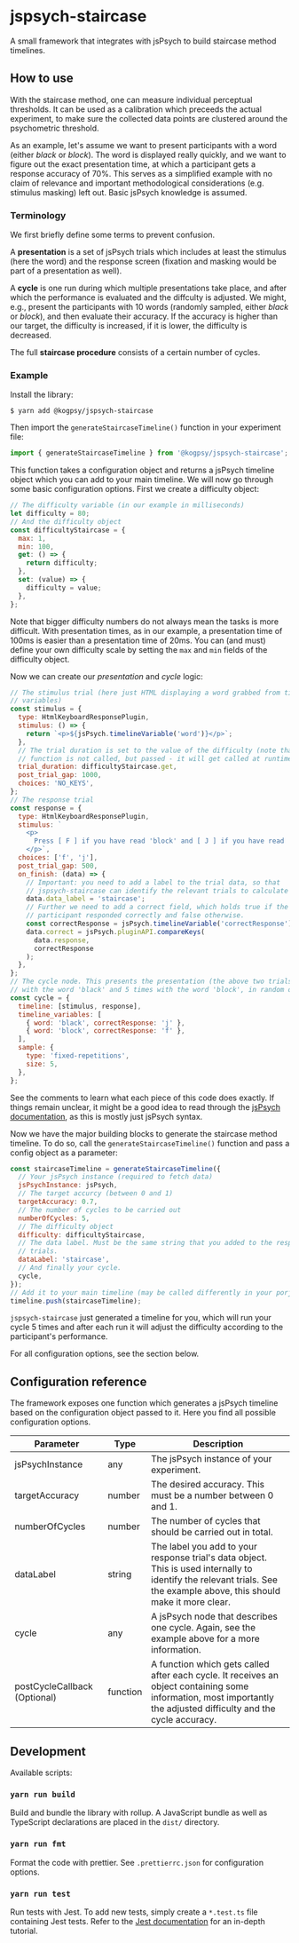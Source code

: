 # jspsych-staircase

A small framework that integrates with jsPsych to build staircase method timelines.

## How to use

With the staircase method, one can measure individual perceptual thresholds. It can be used as a calibration which preceeds the actual experiment, to make sure the collected data points are clustered around the psychometric threshold.

As an example, let's assume we want to present participants with a word (either _black_ or _block_). The word is displayed really quickly, and we want to figure out the exact presentation time, at which a participant gets a response accuracy of 70%. This serves as a simplified example with no claim of relevance and important methodological considerations (e.g. stimulus masking) left out. Basic jsPsych knowledge is assumed.

### Terminology

We first briefly define some terms to prevent confusion.

A **presentation** is a set of jsPsych trials which includes at least the stimulus (here the word) and the response screen (fixation and masking would be part of a presentation as well).

A **cycle** is one run during which multiple presentations take place, and after which the performance is evaluated and the diffculty is adjusted. We might, e.g., present the participants with 10 words (randomly sampled, either _black_ or _block_), and then evaluate their accuracy. If the accuracy is higher than our target, the difficulty is increased, if it is lower, the difficulty is decreased.

The full **staircase procedure** consists of a certain number of cycles.

### Example

Install the library:

```
$ yarn add @kogpsy/jspsych-staircase
```

Then import the `generateStaircaseTimeline()` function in your experiment file:

```javascript
import { generateStaircaseTimeline } from '@kogpsy/jspsych-staircase';
```

This function takes a configuration object and returns a jsPsych timeline object which you can add to your main timeline. We will now go through some basic configuration options. First we create a difficulty object:

```javascript
// The difficulty variable (in our example in milliseconds)
let difficulty = 80;
// And the difficulty object
const difficultyStaircase = {
  max: 1,
  min: 100,
  get: () => {
    return difficulty;
  },
  set: (value) => {
    difficulty = value;
  },
};
```

Note that bigger difficulty numbers do not always mean the tasks is more difficult. With presentation times, as in our example, a presentation time of 100ms is easier than a presentation time of 20ms. You can (and must) define your own difficulty scale by setting the `max` and `min` fields of the difficulty object.

Now we can create our _presentation_ and _cycle_ logic:

```javascript
// The stimulus trial (here just HTML displaying a word grabbed from timeline
// variables)
const stimulus = {
  type: HtmlKeyboardResponsePlugin,
  stimulus: () => {
    return `<p>${jsPsych.timelineVariable('word')}</p>`;
  },
  // The trial duration is set to the value of the difficulty (note that the
  // function is not called, but passed - it will get called at runtime).
  trial_duration: difficultyStaircase.get,
  post_trial_gap: 1000,
  choices: 'NO_KEYS',
};
// The response trial
const response = {
  type: HtmlKeyboardResponsePlugin,
  stimulus: `
    <p>
      Press [ F ] if you have read 'block' and [ J ] if you have read 'black'.
    </p>`,
  choices: ['f', 'j'],
  post_trial_gap: 500,
  on_finish: (data) => {
    // Important: you need to add a label to the trial data, so that
    // jspsych-staircase can identify the relevant trials to calculate accuracy.
    data.data_label = 'staircase';
    // Further we need to add a correct field, which holds true if the
    // participant responded correctly and false otherwise.
    const correctResponse = jsPsych.timelineVariable('correctResponse');
    data.correct = jsPsych.pluginAPI.compareKeys(
      data.response,
      correctResponse
    );
  },
};
// The cycle node. This presents the presentation (the above two trials) 5 times
// with the word 'black' and 5 times with the word 'block', in random order.
const cycle = {
  timeline: [stimulus, response],
  timeline_variables: [
    { word: 'black', correctResponse: 'j' },
    { word: 'block', correctResponse: 'f' },
  ],
  sample: {
    type: 'fixed-repetitions',
    size: 5,
  },
};
```

See the comments to learn what each piece of this code does exactly. If things remain unclear, it might be a good idea to read through the [jsPsych documentation][2], as this is mostly just jsPsych syntax.

Now we have the major building blocks to generate the staircase method timeline. To do so, call the `generateStaircaseTimeline()` function and pass a config object as a parameter:

```javascript
const staircaseTimeline = generateStaircaseTimeline({
  // Your jsPsych instance (required to fetch data)
  jsPsychInstance: jsPsych,
  // The target accurcy (between 0 and 1)
  targetAccuracy: 0.7,
  // The number of cycles to be carried out
  numberOfCycles: 5,
  // The difficulty object
  difficulty: difficultyStaircase,
  // The data label. Must be the same string that you added to the response
  // trials.
  dataLabel: 'staircase',
  // And finally your cycle.
  cycle,
});
// Add it to your main timeline (may be called differently in your porject)
timeline.push(staircaseTimeline);
```

`jspsych-staircase` just generated a timeline for you, which will run your cycle 5 times and after each run it will adjust the difficulty according to the participant's performance.

For all configuration options, see the section below.

## Configuration reference

The framework exposes one function which generates a jsPsych timeline based on the configuration object passed to it. Here you find all possible configuration options.

| Parameter                    | Type     | Description                                                                                                                                                             |
| ---------------------------- | -------- | ----------------------------------------------------------------------------------------------------------------------------------------------------------------------- |
| jsPsychInstance              | any      | The jsPsych instance of your experiment.                                                                                                                                |
| targetAccuracy               | number   | The desired accuracy. This must be a number between 0 and 1.                                                                                                            |
| numberOfCycles               | number   | The number of cycles that should be carried out in total.                                                                                                               |
| dataLabel                    | string   | The label you add to your response trial's data object. This is used internally to identify the relevant trials. See the example above, this should make it more clear. |
| cycle                        | any      | A jsPsych node that describes one cycle. Again, see the example above for a more information.                                                                           |
| postCycleCallback (Optional) | function | A function which gets called after each cycle. It receives an object containing some information, most importantly the adjusted difficulty and the cycle accuracy.      |

## Development

Available scripts:

### `yarn run build`

Build and bundle the library with rollup. A JavaScript bundle as well as TypeScript declarations are placed in the `dist/` directory.

### `yarn run fmt`

Format the code with prettier. See `.prettierrc.json` for configuration options.

### `yarn run test`

Run tests with Jest. To add new tests, simply create a `*.test.ts` file containing Jest tests. Refer to the [Jest documentation][1] for an in-depth tutorial.

[1]: https://jestjs.io/docs/getting-started
[2]: https://www.jspsych.org/
